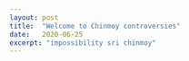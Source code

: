 ```yaml
---
layout: post
title:  "Welcome to Chinmoy controversies"
date:   2020-06-25
excerpt: "impossibility sri chinmoy"
---
```

